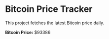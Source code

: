 # Bitcoin Price Tracker

This project fetches the latest Bitcoin price daily.

**Bitcoin Price:** $93386
